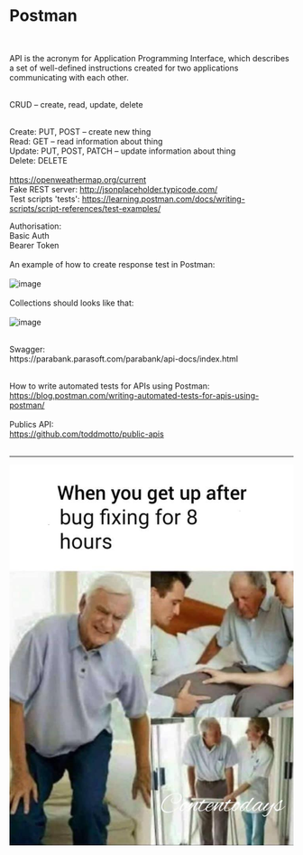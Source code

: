 # Postman

<br>

API is the acronym for Application Programming Interface, which describes a set of well-defined instructions created for two applications communicating with each other.

<br>
CRUD – create, read, update, delete
<br><br>

Create: PUT, POST – create new thing
<br>
Read: GET – read  information about thing
<br>
Update: PUT, POST, PATCH – update information about thing
<br>
Delete: DELETE
<br><br>
https://openweathermap.org/current
<br>
Fake REST server: http://jsonplaceholder.typicode.com/
<br>
Test scripts 'tests': https://learning.postman.com/docs/writing-scripts/script-references/test-examples/

Authorisation: <br>
Basic Auth
<br>
Bearer Token
<br><br>
An example of how to create response test in Postman:
<br><br>
![image](https://github.com/Rafu7s/Postman/assets/37976003/256c9cfb-05c2-4f61-ae41-5af92375c457)
<br><br>
Collections should looks like that:
<br><br>
![image](https://github.com/Rafu7s/Postman/assets/37976003/5f5eb0af-4c5c-4a2e-8fe2-189849464821)


<br>
Swagger: <br>
https://parabank.parasoft.com/parabank/api-docs/index.html
<br><br>

How to write automated tests for APIs using Postman: <br>
https://blog.postman.com/writing-automated-tests-for-apis-using-postman/
<br><br>
Publics API: <br>
https://github.com/toddmotto/public-apis 
<br><br>

----------------------------------------------------------------------------------------------
![alt text](/bugfixing.jpg)

